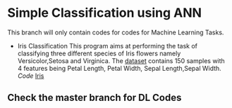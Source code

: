 # Simple Classification using ANN

This branch will only contain codes for codes for Machine Learning Tasks.

* Iris Classification
This program aims at performing the task of classifying three different species of Iris flowers namely Versicolor,Setosa and Virginica. The [dataset](/Iris-Classification/iris.csv) contains 150 samples with 4 features being Petal Length, Petal Width, Sepal Length,Sepal Width.
 _Code_ [Iris](/Iris-Classification)
 
 ## Check the master branch for DL Codes
